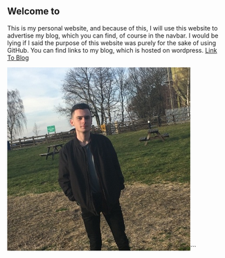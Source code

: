 ## Welcome to 

This is my personal website, and because of this, I will use this website to advertise my blog, which you can find, of course in the navbar. I would be lying if I said the purpose of this website was purely for the sake of using GitHub. You can find links to my blog, which is hosted on wordpress.
[Link To Blog](https://cyberhawksite.wordpress.com)

![A picture of me](img/img.jpg)```

